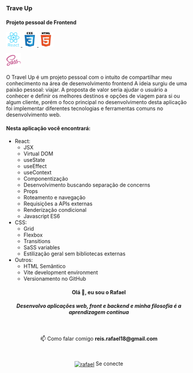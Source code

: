 <h3 align="left">Trave Up</h3>

<h4 align="left">Projeto pessoal de Frontend </h4>
<a href="https://reactjs.org/" target="_blank" rel="noreferrer"> <img src="https://raw.githubusercontent.com/devicons/devicon/master/icons/react/react-original-wordmark.svg" alt="react" width="40" height="40"/> </a><a href="https://www.w3schools.com/css/" target="_blank" rel="noreferrer"> <img src="https://raw.githubusercontent.com/devicons/devicon/master/icons/css3/css3-original-wordmark.svg" alt="css3" width="40" height="40"/> </a> <a href="https://www.w3.org/html/" target="_blank" rel="noreferrer"> <img src="https://raw.githubusercontent.com/devicons/devicon/master/icons/html5/html5-original-wordmark.svg" alt="html5" width="40" height="40"/> </a> </p><a href="https://sass-lang.com" target="_blank" rel="noreferrer"> <img src="https://raw.githubusercontent.com/devicons/devicon/master/icons/sass/sass-original.svg" alt="sass" width="40" height="40"/> </a> </p>

<p align="left"> O Travel Up é um projeto pessoal com o intuito de compartilhar meu conhecimento na área de desenvolvimento frontend
A ideia surgiu de uma paixão pessoal: viajar. A proposta de valor seria ajudar o usuário a conhecer e definir os melhores
destinos e opções de viagem para si ou algum cliente, porém o foco principal no desenvolvimento desta aplicação foi implementar
diferentes tecnologias e ferramentas comuns no desenvolvimento web.</p>

<h4 align="left">Nesta aplicação você encontrará:</h4>
<ul>
  <li>React:
<ul>
<li>JSX</li>
<li>Virtual DOM</li>
<li>useState</li>
<li>useEffect</li>
<li>useContext</li>
<li>Componentização</li>
<li>Desenvolvimento buscando separação de concerns</li>
<li>Props</li>
<li>Roteamento e navegação</li>
<li>Requisições a APIs externas</li>
<li>Renderização condicional</li>
<li>Javascript ES6</li>
</ul>
</li>

<li>CSS:



<ul>
<li>Grid</li>
<li>Flexbox</li>
<li>Transitions</li>
<li>SaSS variables</li>
<li>Estilização geral sem bibliotecas externas</li>
  </ul>
</li>
<li>
Outros:
  <ul>
<li>HTML Semântico</li>
<li>Vite development environment</li>
<li>Versionamento no GitHub</li>
    </ul>
</li>
</ul>


<h4 align="center">Olá 👋, eu sou o Rafael</h4>
<h5 align="center">Desenvolvo aplicações web, front e backend e minha filosofia é a aprendizagem contínua</h5>
<br>
<p align="center"> 📫 Como falar comigo <b>reis.rafael18@gmail.com</b></p>
<br>
<p align="center"> <a href="https://linkedin.com/in/rafaelreisaraujo" target="blank"><img align="center" src="https://raw.githubusercontent.com/rahuldkjain/github-profile-readme-generator/master/src/images/icons/Social/linked-in-alt.svg" alt="rafael" height="24" width="32" /></a> Se conecte
</p>


